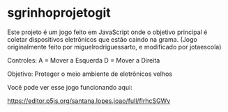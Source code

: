 # sgrinhoprojetogit
Este projeto é um jogo feito em JavaScript onde o objetivo principal é coletar dispositivos eletrônicos que estão caindo na grama. 
(Jogo originalmente feito por miguelrodriguessarto, e modificado por jotaescola)

Controles:
A = Mover a Esquerda
D = Mover a Direita

Objetivo:
Proteger o meio ambiente de eletrônicos velhos

Você pode ver esse jogo funcionando aqui:

https://editor.p5js.org/santana.lopes.joao/full/flrhcSGWv
